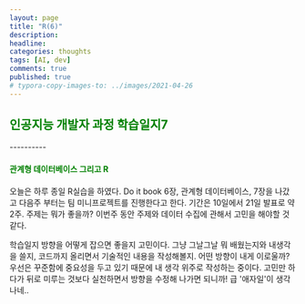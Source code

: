 ```yaml
---
layout: page
title: "R(6)"
description:
headline:
categories: thoughts
tags: [AI, dev]
comments: true
published: true
# typora-copy-images-to: ../images/2021-04-26 
---
```


<h2><span style="color:green"> 
인공지능 개발자 과정 학습일지7 </span></h2>
----------

<h4><span style="color:green"> 
관계형 데이터베이스 그리고 R </span></h4>

오늘은 하루 종일 R실습을 하였다. Do it book 6장, 관계형 데이터베이스, 7장을 나갔고 다음주 부터는 팀 미니프로젝트를 진행한다고 한다. 기간은 10일에서 21일 발표로 약 2주. 주제는 뭐가 좋을까? 이번주 동안 주제와 데이터 수집에 관해서 고민을 해야할 것 같다.

학습일지 방향을 어떻게 잡으면 좋을지 고민이다. 그냥 그날그날 뭐 배웠는지와 내생각을 쓸지, 코드까지 올리면서 기술적인 내용을 작성해볼지. 어떤 방향이 내게 이로울까? 우선은 꾸준함에 중요성을 두고 있기 때문에 내 생각 위주로 작성하는 중이다. 고민만 하다가 뒤로 미루는 것보다 실천하면서 방향을 수정해 나가면 되니까! 급 '애자일'이 생각나네..
